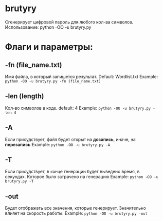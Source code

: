 # brutyry

Сгенерирует цифровой пароль для любого кол-ва символов.
Использование:
python -OO -u brutyry.py
# Флаги и параметры:

## -fn (file_name.txt)
Имя файла, в который запишется результат.
Default: Wordlist.txt
Example: ```python -OO -u brutyry.py -fn (file_name.txt)```

## -len (length)
Кол-во символов в коде.
default: 4
Example: ```python -OO -u brutyry.py -len 4```

## -A
Если присудствует, файл будет открыт на **дозапись**, иначе, на **перезапись**
Example: ```python -OO -u brutyry.py -A```

## -T
Если присудствует, в конце генерации будет выведено время, в секундах.
Которое было затрачено на генерацию
Example: ```python -OO -u brutyry.py -T```

## -out
Будет отображать все значения, которые генерирует.
Значительно влияет на скорость работы.
Example: ```python -OO -u brutyry.py -out```
